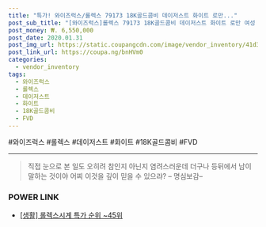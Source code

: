 ```yaml
--- 
title: "특가! 와이즈럭스/롤렉스 79173 18K골드콤비 데이저스트 화이트 로만..." 
post_sub_title: "[와이즈럭스]롤렉스 79173 18K골드콤비 데이저스트 화이트 로만 여성 시계 FVD" 
post_money: ₩. 6,550,000 
post_date: 2020.01.31 
post_img_url: https://static.coupangcdn.com/image/vendor_inventory/41d3/54c70c278be559959ec75eba2bc20f7114a8670a33bce66c8084ff66228d.jpg 
post_link_url: https://coupa.ng/bnHVm0 
categories: 
  - vendor_inventory 
tags: 
  - 와이즈럭스 
  - 롤렉스 
  - 데이저스트 
  - 화이트 
  - 18K골드콤비 
  - FVD 
--- 
```

  #와이즈럭스 #롤렉스 #데이저스트 #화이트 #18K골드콤비 #FVD 
<hr> 

> 직접 눈으로 본 일도 오히려 참인지 아닌지 염려스러운데 더구나 등뒤에서 남이 말하는 것이야 어찌 이것을 깊이 믿을 수 있으랴? – 명심보감–  


### POWER LINK

* <a href="https://blog.naver.com/sakai111/221790841902" target="_blank"> [생활] 롤렉스시계 특가 순위 ~45위</a>
